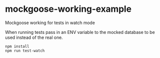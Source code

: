 # mockgoose-working-example
Mockgoose working for tests in watch mode

When running tests pass in an ENV variable to the mocked database to be used instead of the real one.

```
npm install
npm run test-watch
```
